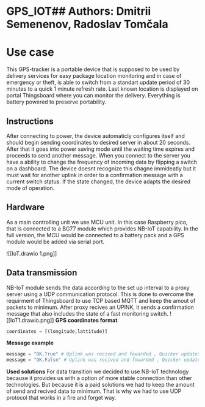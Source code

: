 # GPS_IOT## Authors: Dmitrii Semenenov, Radoslav Tomčala

# Use case
This GPS-tracker is a portable device that is supposed to be used by delivery services for easy package location monitoring and in case of emergency or theft, is able to switch from a standart update period of 30 minutes to a quick 1 minute refresh rate. Last known location is displayed on portal Thingsboard where you can monitor the delivery. Everything is battery powered to preserve portability.

## Instructions
After connecting to power, the device automaticly configures itself and should begin sending coordinates to desired server in about 20 seconds. After that it goes into power saving mode until the waiting time expires and proceeds to send another message. When you connect to the server you have a ability to change the frequency of incoming data by flipping a switch on a dashboard. The device doesnt recognize this chagne immideatly but it must wait for another uplink in order to a confirmation message with a current switch status. If the state changed, the device adapts the desired mode of operation.




## Hardware
As a main controlling unit we use MCU unit. In this case Raspberry pico, that is connected to a BG77 module which provides NB-IoT capability. In the full version, the MCU would be connected to a battery pack and a GPS module would be added via serial port.

![[IoT.drawio 1.png]]
## Data transmission
NB-IoT module sends the data according to the set up interval to a proxy server using a UDP communication protocol. This is done to overcome the requirment of Thingsboard to use TCP based MQTT and keep the amout of packets to minimum. After proxy recives an UPlNK, it sends a confirmation message that also includes the state of a fast monitoring switch.
![[IoT1.drawio.png]]
**GPS coordinates format**
``` python
coordinates = [(longitude,lattitude)]
```
**Message example** 
``` python
message = "OK,True" # Uplink was recived and fowarded , Quicker updates enabled
message = "OK,False" # Uplink was recived and fowarded , Quicker updates disabled
```
**Used solutions**
For data transition we decided to use NB-IoT technology because it provides us with a option of more stable connection than other technologies. But because it is a paid solutions we had to keep the amount of send and recived data to minimum. That is why we had to use UDP protocol that works in a fire and forget way. 